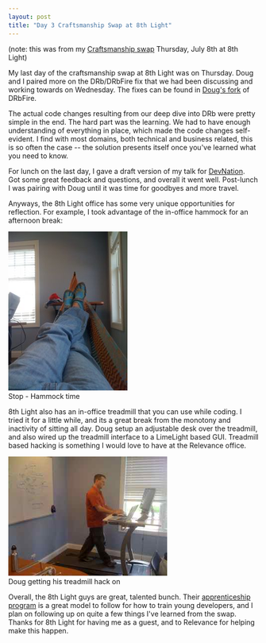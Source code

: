 ```yaml
---
layout: post
title: "Day 3 Craftsmanship Swap at 8th Light"
---
```


(note: this was from my [Craftsmanship swap](http://en.wikipedia.org/wiki/Software_craftsmanship) Thursday, July 8th at 8th Light)

My last day of the craftsmanship swap at 8th Light was on Thursday.  Doug and I paired more on the DRb/DRbFire fix that we had been discussing and working towards on Wednesday.  The fixes can be found in [Doug's fork](https://github.com/dougbradbury/drbfire/commits/master/) of DRbFire.  

The actual code changes resulting from our deep dive into DRb were pretty simple in the end.  The hard part was the learning.  We had to have enough understanding of everything in place, which made the code changes self-evident.  I find with most domains, both technical and business related, this is so often the case -- the solution presents itself once you've learned what you need to know.

For lunch on the last day, I gave a draft version of my talk for [DevNation](http://devnation.us/events/10).  Got some great feedback and questions, and overall it went well.  Post-lunch I was pairing with Doug until it was time for goodbyes and more travel.

Anyways, the 8th Light office has some very unique opportunities for reflection.  For example, I took advantage of the in-office hammock for an afternoon break:

<p class="centeredImage">
  <img src="/images/hammock-8th-light.jpg" alt="Hammock Style" />
  <br />
  <span class="caption">Stop - Hammock time</span>
</p>

8th Light also has an in-office treadmill that you can use while coding.  I tried it for a little while, and its a great break from the monotony and inactivity of sitting all day.  Doug setup an adjustable desk over the treadmill, and also wired up the treadmill interface to a LimeLight based GUI.  Treadmill based hacking is something I would love to have at the Relevance office.  

<p class="centeredImage">
  <img src="/images/treadmill-8th-light.jpg" alt="Treadmill'ing" />
  <br />
  <span class="caption">Doug getting his treadmill hack on</span>
</p>

Overall, the 8th Light guys are great, talented bunch.  Their [apprenticeship program](http://8thlight.com/main/about_description?sub_action=apprenticeship) is a great model to follow for how to train young developers, and I plan on following up on quite a few things I've learned from the swap.  Thanks for 8th Light for having me as a guest, and to Relevance for helping make this happen.